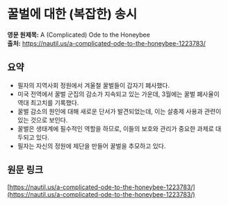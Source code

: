 # 꿀벌에 대한 (복잡한) 송시

**영문 원제목:** A (Complicated) Ode to the Honeybee  
**출처:** https://nautil.us/a-complicated-ode-to-the-honeybee-1223783/

## 요약
- 필자의 지역사회 정원에서 겨울철 꿀벌들이 갑자기 폐사했다.
- 미국 전역에서 꿀벌 군집의 감소가 지속되고 있는 가운데, 3월에는 꿀벌 폐사율이 역대 최고치를 기록했다.
- 꿀벌 감소의 원인에 대해 새로운 단서가 발견되었는데, 이는 살충제 사용과 관련이 있는 것으로 보인다.
- 꿀벌은 생태계에 필수적인 역할을 하므로, 이들의 보호와 관리가 중요한 과제로 대두되고 있다.
- 필자는 자신의 정원에 제단을 만들어 꿀벌을 추모하고 있다.

## 원문 링크
[https://nautil.us/a-complicated-ode-to-the-honeybee-1223783/](https://nautil.us/a-complicated-ode-to-the-honeybee-1223783/)
